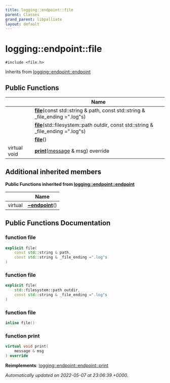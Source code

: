 ```yaml
---
title: logging::endpoint::file
parent: Classes
grand_parent: libpalliate
layout: default
---
```


# logging::endpoint::file






`#include <file.h>`

Inherits from [logging::endpoint::endpoint](/libpalliate/generated/Classes/classlogging_1_1endpoint_1_1endpoint)

## Public Functions

|                | Name           |
| -------------- | -------------- |
| | **[file](/libpalliate/generated/Classes/classlogging_1_1endpoint_1_1file#function-file)**(const std::string & path, const std::string & _file_ending =".log"s) |
| | **[file](/libpalliate/generated/Classes/classlogging_1_1endpoint_1_1file#function-file)**(std::filesystem::path outdir, const std::string & _file_ending =".log"s) |
| | **[file](/libpalliate/generated/Classes/classlogging_1_1endpoint_1_1file#function-file)**() |
| virtual void | **[print](/libpalliate/generated/Classes/classlogging_1_1endpoint_1_1file#function-print)**([message](/libpalliate/generated/Classes/structlogging_1_1message) & msg) override |

## Additional inherited members

**Public Functions inherited from [logging::endpoint::endpoint](/libpalliate/generated/Classes/classlogging_1_1endpoint_1_1endpoint)**

|                | Name           |
| -------------- | -------------- |
| virtual | **[~endpoint](/libpalliate/generated/Classes/classlogging_1_1endpoint_1_1endpoint#function-~endpoint)**() |


## Public Functions Documentation

### function file

```cpp
explicit file(
    const std::string & path,
    const std::string & _file_ending =".log"s
)
```


### function file

```cpp
explicit file(
    std::filesystem::path outdir,
    const std::string & _file_ending =".log"s
)
```


### function file

```cpp
inline file()
```


### function print

```cpp
virtual void print(
    message & msg
) override
```


**Reimplements**: [logging::endpoint::endpoint::print](/libpalliate/generated/Classes/classlogging_1_1endpoint_1_1endpoint#function-print)



_Automatically updated on 2022-05-07 at 23:06:39 +0000._